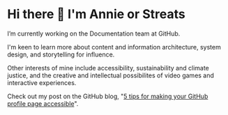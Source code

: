 # Hi there 👋 I'm Annie or Streats
I’m currently working on the Documentation team at GitHub. 

I'm keen to learn more about content and information architecture, system design, and storytelling for influence. 

Other interests of mine include accessibility, sustainability and climate justice, and the creative and intellectual possibilites of video games and interactive experiences.

Check out my post on the GitHub blog, "[5 tips for making your GitHub profile page accessible](https://github.blog/2023-10-26-5-tips-for-making-your-github-profile-page-accessible/)".
